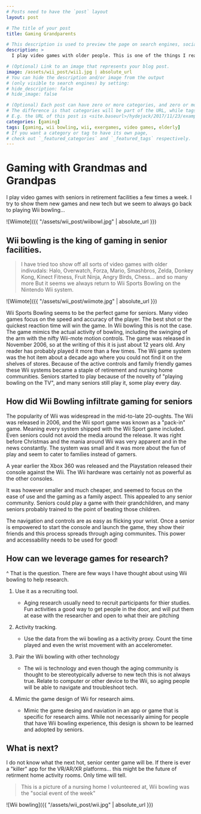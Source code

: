 ```yaml
---
# Posts need to have the `post` layout
layout: post

# The title of your post
title: Gaming Grandparents

# This description is used to preview the page on search engines, social media, etc.
description: >
  I play video games with older people. This is one of the things I really enjoy. I try to play all kinds of different games with residents of retirement and nursing homes, but it always seems to return to Wii bowling. I have been playing video games my entire life. I would say I am a gaming expert, but when it comes to Wii Bowling I lose... a lot. I try to win but older people living in retirement or nursing homes have alot of time on thier hands. Time to hone their craft. And that craft is often-times Wii bowling. 

# (Optional) Link to an image that represents your blog post.
image: /assets/wii_post/wii1.jpg | absolute_url
# You can hide the description and/or image from the output
# (only visible to search engines) by setting:
# hide_description: false
# hide_image: false

# (Optional) Each post can have zero or more categories, and zero or more tags.
# The difference is that categories will be part of the URL, while tags will not.
# E.g. the URL of this post is <site.baseurl>/hydejack/2017/11/23/example-content/
categories: [gaming]
tags: [gaming, wii bowling, wii, exergames, video games, elderly]
# If you want a category or tag to have its own page,
# check out `_featured_categories` and `_featured_tags` respectively.
---
```



# Gaming with Grandmas and Grandpas

I play video games with seniors in retirement facilities a few times a week. I try to show them new games and new tech but we seem to always go back to playing Wii bowling...  

![Wiimote]({{ "/assets/wii_post/wiibowl.jpg" | absolute_url }})

## Wii bowling is the king of gaming in senior facilities.

> I have tried too show off all sorts of video games with older indivudals: 
> Halo, Overwatch, Forza, Mario, Smashbros, Zelda, Donkey Kong, Kinect Fitness, Fruit Ninja, Angry Birds, Chess... and so many more
> But it seems we always return to Wii Sports Bowling on the Nintendo Wii system.

![Wiimote]({{ "/assets/wii_post/wiimote.jpg" | absolute_url }})

Wii Sports Bowling seems to be the perfect game for seniors. Many video games focus on the speed and accuracy of the player. The best shot or the quickest reaction time will win the game.
In Wii bowling this is not the case. The game mimics the actual activity of bowling, including the swinging of the arm with the nifty Wii-mote motion controls. 
The game was released in November 2006, so at the writing of this it is just about 12 years old. Any reader has probably played it more than a few times.
The Wii game system was the hot item about a decade ago where you could not find it on the shelves of stores. 
Because of the active controls and family friendly games these Wii systems became a staple of retirement and nursing home communities.
Seniors started to play because of the novelty of "playing bowling on the TV", and many seniors still play it, some play every day.

## How did Wii Bowling infiltrate gaming for seniors

The popularity of Wii was widespread in the mid-to-late 20-oughts. The Wii was released in 2006, and the Wii sport game was known as a "pack-in" game.
Meaning every system shipped with the Wii Sport game included. Even seniors could not avoid the media around the release. It was right before Christmas
and the mania around Wii was very apparent and in the news constantly. The system was small and it was more about the fun of play and seem to cater to families instead of gamers.

A year earlier the Xbox 360 was released and the Playstation released their console against the Wii. The Wii hardware was certainly not as powerful as the other consoles.

It was however smaller and much cheaper, and seemed to focus on the ease of use and the gaming as a family aspect. This appealed to any senior community.
Seniors could play a game with their grandchildren, and many seniors probably trained to the point of beating those children. 

The navigation and controls are as easy as flicking your wrist. Once a senior is empowered to start the console and launch the game, they show their friends and this process spreads through aging communites. This power and accessability needs to be used for good!

## How can we leverage games for research?

^ That is the question. There are few ways I have thought about using Wii bowling to help research.

1. Use it as a recruiting tool.
    - Aging research usually need to recruit participants for thier studies. Fun activities a good way to get people in the door, and will put them at ease with the researcher and open to what their are pitching

2. Activity tracking.
    - Use the data from the wii bowling as a activity proxy. Count the time played and even the wrist movement with an accelerometer.

3. Pair the Wii bowling with other technology
    - The wii is technology and even though the aging community is thought to be stereotypically adverse to new tech this is not always true. Relate to computer or other device to the Wii, so aging people will be able to navigate and troubleshoot tech.

4. Mimic the game design of Wii for research aims.
    - Mimic the game desing and naviation in an app or game that is specific for research aims. While not necessarily aiming for people that have Wii bowling experience, this design is shown to be learned and adopted by seniors.

## What is next?

I do not know what the next hot, senior center game will be. If there is ever a "killer" app for the VR/AR/XR platforms... this might be the future of retirment home activity rooms. Only time will tell.

> This is a picture of a nursing home I volunteered at, Wii bowling was the "social event of the week"

![Wii bowling]({{ "/assets/wii_post/wii.jpg" | absolute_url }})